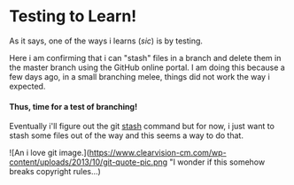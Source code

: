 # Testing to Learn!

As it says, one of the ways i learns (*sic*) is by testing. 

Here i am confirming that i can "stash" files in a branch and delete them in the master branch using the GitHub online portal. I am doing this because a few days ago, in a small branching melee, things did not work the way i expected. 

#### Thus, time for a test of branching!

Eventually i'll figure out the git [stash](https://git-scm.com/book/en/v1/Git-Tools-Stashing) command but for now, i just want to stash some files out of the way and this seems a way to do that.

![An i love git image.](https://www.clearvision-cm.com/wp-content/uploads/2013/10/git-quote-pic.png "I wonder if this somehow breaks copyright rules...)

